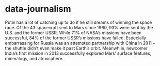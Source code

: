 data-journalism
===============
<p>Putin has a lot of catching up to do if he still dreams of winning the space race. Of the 43 spacecraft sent to Mars since 1960, 93% were sent by the U.S. and the former USSR. While 71% of NASA’s missions have been successful, 84% of the former USSR’s missions have failed. Especially embarrassing for Russia was an attempted partnership with China in 2011 – the shuttle didn’t even make it past Earth’s orbit. Meanwhile, newcomer India’s first mission in 2013 successfully explored Mars’ surface features, mineralogy, and atmosphere.</p> 